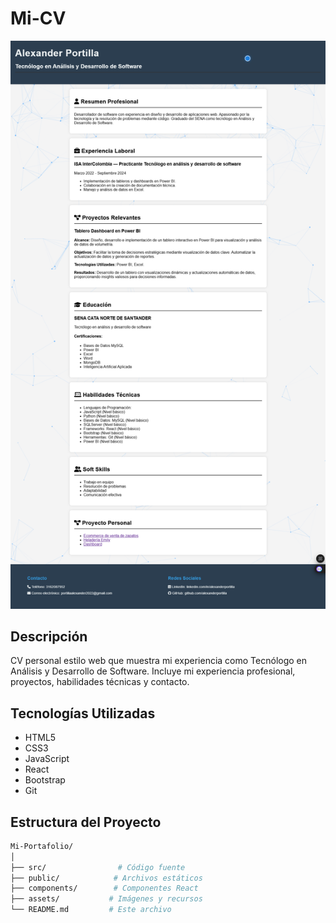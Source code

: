 # Mi-CV

![Portafolio Alexander Portilla](https://github.com/alexanderportilla/Mi-portafolio/blob/e9502cc06e663fb3d8c47ed07dd2604a21f1f6cc/Mi%20portafolio.png)

## Descripción
CV personal estilo web que muestra mi experiencia como Tecnólogo en Análisis y Desarrollo de Software. Incluye mi experiencia profesional, proyectos, habilidades técnicas y contacto.

## Tecnologías Utilizadas
- HTML5
- CSS3
- JavaScript
- React
- Bootstrap
- Git

## Estructura del Proyecto
```bash
Mi-Portafolio/
│
├── src/                # Código fuente
├── public/            # Archivos estáticos
├── components/        # Componentes React
├── assets/           # Imágenes y recursos
└── README.md         # Este archivo
